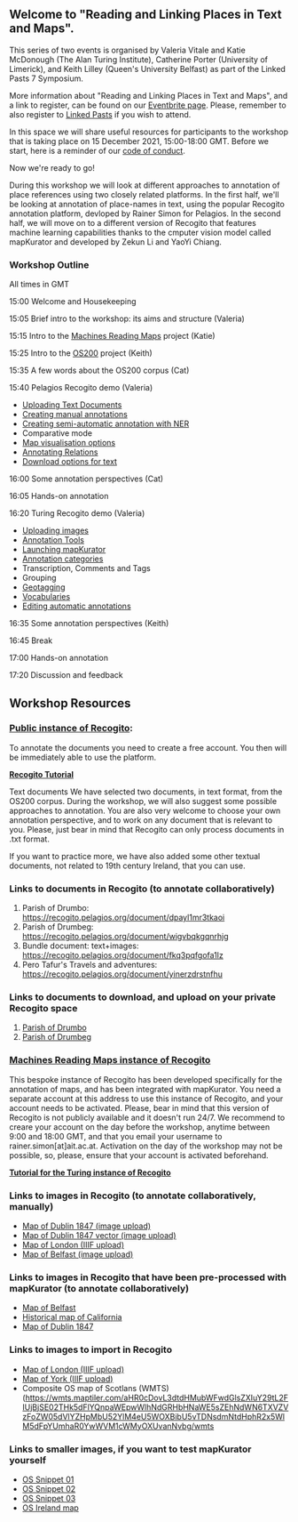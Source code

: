 ## Welcome to "Reading and Linking Places in Text and Maps". ## 

This series of two events is organised by Valeria Vitale and Katie McDonough (The Alan Turing Institute), Catherine Porter (University of Limerick), and Keith Lilley (Queen's University Belfast) as part of the Linked Pasts 7 Symposium.

More information about "Reading and Linking Places in Text and Maps", and a link to register, can be found on our [Eventbrite page](https://www.eventbrite.co.uk/e/reading-and-linking-places-in-text-and-maps-tickets-219024988637). Please, remember to also register to [Linked Pasts](https://www.ghentcdh.ugent.be/linked-pasts-vii-symposium) if you wish to attend.

In this space we will share useful resources for participants to the workshop that is taking place on 15 December 2021, 15:00-18:00 GMT. Before we start, here is a reminder of our [code of conduct](https://www.turing.ac.uk/events/policies-and-guidelines).

Now we're ready to go!

During this workshop we will look at different approaches to annotation of place references using two closely related platforms. In the first half, we'll be looking at annotation of place-names in text, using the popular Recogito annotation platform, devloped by Rainer Simon for Pelagios. In the second half, we will move on to a different version of Recogito that features machine learning capabilities thanks to the cmputer vision model called mapKurator and developed by Zekun Li and YaoYi Chiang.

### Workshop Outline ###
All times in GMT

15:00 Welcome and Housekeeping


15:05 Brief intro to the workshop: its aims and structure (Valeria) 


15:15 Intro to the [Machines Reading Maps](https://www.turing.ac.uk/research/research-projects/machines-reading-maps) project (Katie)


15:25 Intro to the [OS200](https://storymaps.arcgis.com/stories/7cedc565e15e4ba58444f9eaf435d1de) project (Keith)


15:35 A few words about the OS200 corpus (Cat)


15:40 Pelagios Recogito demo (Valeria)

- [Uploading Text Documents](https://github.com/pelagios/pelagios.github.io/wiki/Recogito-Tutorial:-Uploading-modes)
- [Creating manual annotations](https://github.com/pelagios/pelagios.github.io/wiki/Recogito-Tutorial:-Creating-Place-Annotations)
- [Creating semi-automatic annotation with NER](https://github.com/pelagios/pelagios.github.io/wiki/Recogito-Tutorial:-NER-algorithms)
- Comparative mode
- [Map visualisation options](https://github.com/pelagios/pelagios.github.io/wiki/Recogito-Tutorial:-Map-View)
- [Annotating Relations](https://github.com/pelagios/pelagios.github.io/wiki/Recogito-Tutorial:-Annotating-Relations)
- [Download options for text](https://github.com/pelagios/pelagios.github.io/wiki/Recogito-Tutorial:-Download-Options-for-Text)


16:00 Some annotation perspectives (Cat)


16:05 Hands-on annotation


16:20 Turing Recogito demo (Valeria)
- [Uploading images](https://github.com/machines-reading-maps/Tutorials-Newsletters/wiki/Uploading-a-map)
- [Annotation Tools](https://github.com/machines-reading-maps/Tutorials-Newsletters/wiki/Document-view-and-annotation-tools)
- [Launching mapKurator](https://github.com/machines-reading-maps/Tutorials-Newsletters/wiki/Launching-mapKurator)
- [Annotation categories](https://github.com/machines-reading-maps/Tutorials-Newsletters/wiki/The-annotation-interface)
- Transcription, Comments and Tags
- Grouping
- [Geotagging](https://github.com/machines-reading-maps/Tutorials-Newsletters/wiki/Geotagging)
- [Vocabularies](https://github.com/machines-reading-maps/Tutorials-Newsletters/wiki/Annotation-preferences)
- [Editing automatic annotations](https://github.com/machines-reading-maps/Tutorials-Newsletters/wiki/Editing-automatic-annotations)


16:35 Some annotation perspectives (Keith)


16:45 Break


17:00 Hands-on annotation


17:20 Discussion and feedback

## Workshop Resources ##

### [Public instance of Recogito](https://recogito.pelagios.org/):

To annotate the documents you need to create a free account. You then will be immediately able to use the platform.

**[Recogito Tutorial](https://github.com/pelagios/pelagios.github.io/wiki)**

Text documents
We have selected two documents, in text format, from the OS200 corpus. During the workshop, we will also suggest some possible approaches to annotation. You are also very welcome to choose your own annotation perspective, and to work on any document that is relevant to you. Please, just bear in mind that Recogito can only process documents in .txt format.

If you want to practice more, we have also added some other textual documents, not related to 19th century Ireland, that you can use.

### Links to documents in Recogito (to annotate collaboratively) ###

1. Parish of Drumbo: https://recogito.pelagios.org/document/dpayl1mr3tkaoi
2. Parish of Drumbeg: https://recogito.pelagios.org/document/wigvbqkgqnrhjg
3. Bundle document: text+images: https://recogito.pelagios.org/document/fkq3pqfgofa1lz
4. Pero Tafur's Travels and adventures: https://recogito.pelagios.org/document/yinerzdrstnfhu

### Links to documents to download, and upload on your private Recogito space ###

1. [Parish of Drumbo](https://drive.google.com/file/d/1vcJ8qWqVA0oHXTZV4wMhvmlgFz66jvmo/view?usp=sharing)
2. [Parish of Drumbeg](https://drive.google.com/file/d/1OONixPWQ0i1cKQ68E7-BRwEp0i0bGVVZ/view?usp=sharing)

### [Machines Reading Maps instance of Recogito](https://recogito.uksouth.cloudapp.azure.com/)

This bespoke instance of Recogito has been developed specifically for the annotation of maps, and has been integrated with mapKurator. You need a separate account at this address to use this instance of Recogito, and your account needs to be activated. Please, bear in mind that this version of Recogito is not publicly available and it doesn't run 24/7. We recommend to creare your account on the day before the workshop, anytime between 9:00 and 18:00 GMT, and that you email your username to rainer.simon[at]ait.ac.at. Activation on the day of the workshop may not be possible, so, please, ensure that your account is activated beforehand.

**[Tutorial for the Turing instance of Recogito](https://github.com/machines-reading-maps/Tutorials-Newsletters/wiki)**

### Links to images in Recogito (to annotate collaboratively, manually) ###

- [Map of Dublin 1847 (image upload)](http://recogito.uksouth.cloudapp.azure.com/document/fdf4xyzgsgyiqf)
- [Map of Dublin 1847 vector (image upload)](https://recogito.uksouth.cloudapp.azure.com/document/chgfcabh9ugrqh/settings?tab=sharing)
- [Map of London (IIIF upload)](http://recogito.uksouth.cloudapp.azure.com/document/xqxea0biatnarm)
- [Map of Belfast (image upload)](http://recogito.uksouth.cloudapp.azure.com/document/hmmsdog3vnwf0c)

### Links to images in Recogito that have been pre-processed with mapKurator (to annotate collaboratively) ###
- [Map of Belfast](https://recogito.uksouth.cloudapp.azure.com/document/aa7mjufod0nwgi/settings?tab=sharing) 
- [Historical map of California](http://recogito.uksouth.cloudapp.azure.com/document/ucxbhvdnbct1uu)
- [Map of Dublin 1847](http://recogito.uksouth.cloudapp.azure.com/document/aazhz3rtdmx4rs)

### Links to images to import in Recogito ###
- [Map of London (IIIF upload)](https://map-view.nls.uk/iiif/2/10331%2F103313321/info.json)
- [Map of York (IIIF upload)](https://map-view.nls.uk/iiif/2/12563%2F125637277/info.json)
- Composite OS map of Scotlans (WMTS)(https://wmts.maptiler.com/aHR0cDovL3dtdHMubWFwdGlsZXIuY29tL2FIUjBjSE02THk5dFlYQnpaWEpwWlhNdGRHbHNaWE5sZEhNdWN6TXVZVzFoZW05dVlYZHpMbU52YlM4eU5WOXBibU5vTDNsdmNtdHphR2x5WlM5dFpYUmhaR0YwWVM1cWMyOXUvanNvbg/wmts

### Links to smaller images, if you want to test mapKurator yourself ###
- [OS Snippet 01](https://github.com/machines-reading-maps/Tutorials-Newsletters/blob/main/WorkshopImages/uk_0.jpg)
- [OS Snippet 02](https://github.com/machines-reading-maps/Tutorials-Newsletters/blob/main/WorkshopImages/uk_1.jpg)
- [OS Snippet 03](https://github.com/machines-reading-maps/Tutorials-Newsletters/blob/main/WorkshopImages/uk_3.jpg)
- [OS Ireland map](https://github.com/machines-reading-maps/Tutorials-Newsletters/blob/main/LinkedPasts_Workshop/documents/OS-6-1-65-1_inside.tif)
